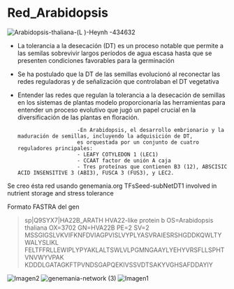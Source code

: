 # Red_Arabidopsis
![Arabidopsis-thaliana-(L )-Heynh -434632](https://user-images.githubusercontent.com/67028105/85800833-4811c680-b707-11ea-871c-1cf93de404f8.jpg)

- La tolerancia a la desecación (DT) es un proceso notable que permite a las semilas sobrevivir largos períodos de agua escasa hasta que se presenten condiciones favorables para la germinación

- Se ha postulado que la DT de las semillas evolucionó al reconectar las redes reguladoras y de señalización que controlaban el DT vegetativa

- Entender las redes que regulan la tolerancia a la desecación de semillas en los sistemas de plantas modelo proporcionaría las herramientas para entender un proceso evolutivo que jugó un papel crucial en la diversificación de las plantas en floración.

                         -En Arabidopsis, el desarrollo embrionario y la maduración de semillas, incluyendo la adquisición de DT, 
                         es orquestada por un conjunto de cuatro reguladores principales: 
                         - LEAFY COTYLEDON 1 (LEC1)
                         - CCAAT factor de unión A caja
                         - Tres proteínas que contienen B3 (12), ABSCISIC ACID INSENSITIVE 3 (ABI3), FUSCA 3 (FUS3), y LEC2.

Se creo ésta red usando genemania.org
TFsSeed-subNetDT1 involved in nutrient storage and stress tolerance

Formato FASTRA del gen
>sp|Q9SYX7|HA22B_ARATH HVA22-like protein b OS=Arabidopsis thaliana OX=3702 GN=HVA22B PE=2 SV=2
MSSGIGSLVKVIFKNFDVIAGPVISLVYPLYASVRAIESRSHGDDKQWLTYWALYSLIKL
FELTFFRLLEWIPLYPYAKLALTSWLVLPGMNGAAYLYEHYVRSFLLSPHTVNVWYVPAK
KDDDLGATAGKFTPVNDSGAPQEKIVSSVDTSAKYVGHSAFDDAYIY

![Imagen2](https://user-images.githubusercontent.com/67028105/85803998-18b28800-b70e-11ea-8b9b-7f4640a848f5.jpg)
![genemania-network (3)](https://user-images.githubusercontent.com/67028105/85803609-2e737d80-b70d-11ea-977b-aeeea70eae9c.jpg)
![Imagen1](https://user-images.githubusercontent.com/67028105/85803913-e43ecc00-b70d-11ea-9b43-0237b487612f.jpg)
